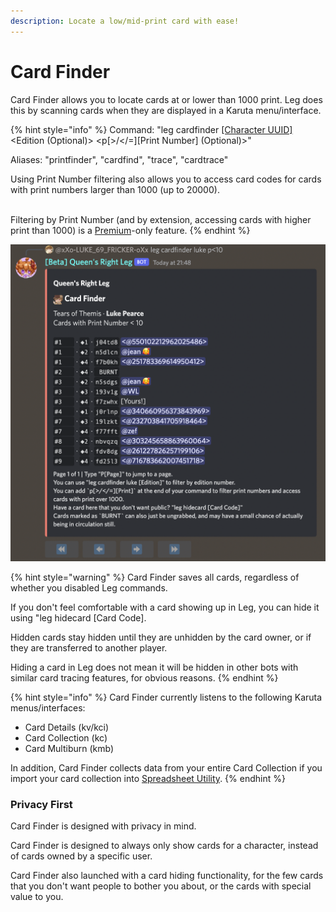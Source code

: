 ```yaml
---
description: Locate a low/mid-print card with ease!
---
```


# Card Finder

Card Finder allows you to locate cards at or lower than 1000 print. Leg does this by scanning cards when they are displayed in a Karuta menu/interface.

{% hint style="info" %}
Command: "leg cardfinder [\[Character UUID\]](../../faq-frequently-asked-questions/whats-a-character-uuid.md) \<Edition (Optional)> \<p\[>/\</=]\[Print Number] (Optional)>"

Aliases: "printfinder", "cardfind", "trace", "cardtrace"



Using Print Number filtering also allows you to access card codes for cards with print numbers larger than 1000 (up to 20000).

\
Filtering by Print Number (and by extension, accessing cards with higher print than 1000) is a [Premium](../../boring-stuff/premium-access/)-only feature.
{% endhint %}

![Card Finder, finding Luke Pearce cards with print numbers less than 10.](<../../.gitbook/assets/image (3).png>)

{% hint style="warning" %}
Card Finder saves all cards, regardless of whether you disabled Leg commands.

If you don't feel comfortable with a card showing up in Leg, you can hide it using "leg hidecard \[Card Code].

Hidden cards stay hidden until they are unhidden by the card owner, or if they are transferred to another player.

Hiding a card in Leg does not mean it will be hidden in other bots with similar card tracing features, for obvious reasons.
{% endhint %}

{% hint style="info" %}
Card Finder currently listens to the following Karuta menus/interfaces:

* Card Details (kv/kci)
* Card Collection (kc)
* Card Multiburn (kmb)

In addition, Card Finder collects data from your entire Card Collection if you import your card collection into [Spreadsheet Utility](../card-collection-utilities/spreadsheet-utility.md).
{% endhint %}

### Privacy First

Card Finder is designed with privacy in mind.

Card Finder is designed to always only show cards for a character, instead of cards owned by a specific user.

Card Finder also launched with a card hiding functionality, for the few cards that you don't want people to bother you about, or the cards with special value to you.
